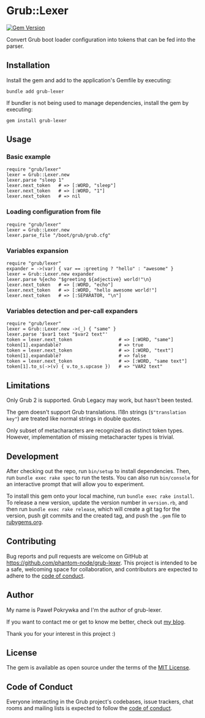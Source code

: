 # Grub::Lexer

[![Gem Version](https://badge.fury.io/rb/grub-lexer.svg)](https://badge.fury.io/rb/grub-lexer)

Convert Grub boot loader configuration into tokens that can be fed into the parser.

## Installation

Install the gem and add to the application's Gemfile by executing:

    bundle add grub-lexer

If bundler is not being used to manage dependencies, install the gem by executing:

    gem install grub-lexer

## Usage

### Basic example

    require "grub/lexer"
    lexer = Grub::Lexer.new
    lexer.parse "sleep 1"
    lexer.next_token   # => [:WORD, "sleep"]
    lexer.next_token   # => [:WORD, "1"]
    lexer.next_token   # => nil

### Loading configuration from file

    require "grub/lexer"
    lexer = Grub::Lexer.new
    lexer.parse_file "/boot/grub/grub.cfg"

### Variables expansion

    require "grub/lexer"
    expander = ->(var) { var == :greeting ? "hello" : "awesome" }
    lexer = Grub::Lexer.new expander
    lexer.parse %{echo "$greeting ${adjective} world!"\n}
    lexer.next_token   # => [:WORD, "echo"]
    lexer.next_token   # => [:WORD, "hello awesome world!"]
    lexer.next_token   # => [:SEPARATOR, "\n"]

### Variables detection and per-call expanders

    require "grub/lexer"
    lexer = Grub::Lexer.new ->(_) { "same" }
    lexer.parse '$var1 text "$var2 text"'
    token = lexer.next_token                 # => [:WORD, "same"]
    token[1].expandable?                     # => true
    token = lexer.next_token                 # => [:WORD, "text"]
    token[1].expandable?                     # => false
    token = lexer.next_token                 # => [:WORD, "same text"]
    token[1].to_s(->(v) { v.to_s.upcase })   # => "VAR2 text"

## Limitations

Only Grub 2 is supported. Grub Legacy may work, but hasn't been tested.

The gem doesn't support Grub translations.
I18n strings (`$"translation key"`) are treated like normal strings in double quotes.

Only subset of metacharacters are recognized as distinct token types.
However, implementation of missing metacharacter types is trivial.

## Development

After checking out the repo, run `bin/setup` to install dependencies. Then, run `bundle exec rake spec` to run
the tests. You can also run `bin/console` for an interactive prompt that will allow you to experiment.

To install this gem onto your local machine, run `bundle exec rake install`. To release a new version, update
the version number in `version.rb`, and then run `bundle exec rake release`, which will create a git tag for
the version, push git commits and the created tag, and push the `.gem` file to [rubygems.org](https://rubygems.org).

## Contributing

Bug reports and pull requests are welcome on GitHub at <https://github.com/phantom-node/grub-lexer>. This project
is intended to be a safe, welcoming space for collaboration, and contributors are expected to adhere to
the [code of conduct](https://github.com/[USERNAME]/grub-lexer/blob/master/CODE_OF_CONDUCT.md).

## Author

My name is Paweł Pokrywka and I'm the author of grub-lexer.

If you want to contact me or get to know me better, check out
[my blog](https://www.pawelpokrywka.com).

Thank you for your interest in this project :)

## License

The gem is available as open source under the terms of the [MIT License](https://opensource.org/licenses/MIT).

## Code of Conduct

Everyone interacting in the Grub project's codebases, issue trackers, chat rooms and mailing lists is expected to
follow the [code of conduct](https://github.com/[USERNAME]/grub-lexer/blob/master/CODE_OF_CONDUCT.md).
